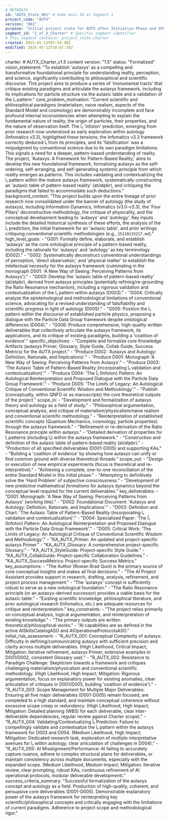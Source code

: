 ```yaml
---
# METADATA
id: "AUTX_State_001" # Same main ID as Segment 1
project_code: "AUTX"
version: "001"
purpose: "Initial project state for AUTX after Initiation Phase and SP003 completion."
segment_id: "2_of_X_Charter" # Specific segment identifier
# This segment contains: project_state.charter
created: 2025-05-13T07:54:40Z
modified: 2025-05-13T10:07:39Z
---
```

  charter: # AUTX_Charter_v1.5 content
    version: "1.5"
    status: "Formalized"
    vision_statement: "To establish 'autaxys' as a compelling and transformative foundational principle for understanding reality, perception, and science, significantly contributing to philosophical and scientific discourse. This project aims to produce a series of 'monumental tracts' that critique existing paradigms and articulate the autaxys framework, including its implications for particle structure via the autaxic table and a validation of the î₁ pattern."
    core_problem_motivation: "Current scientific and philosophical paradigms (materialism, naive realism, aspects of the Standard Model and cosmology) are demonstrably incomplete and face profound internal inconsistencies when attempting to explain the fundamental nature of reality, the origin of particles, their properties, and the nature of observation itself. The î₁ 'infoton' prediction, emerging from prior research now understood as early exploration within autology (Infomatics v3.3), highlighted these tensions; the Infomatics v3.3 framework correctly deduced î₁ from its principles, and its 'falsification' was a misjudgment by conventional science due to its own paradigm limitations. This signals a need for a deeper, pattern-based understanding of reality. The project, 'Autaxys: A Framework for Pattern-Based Reality,' aims to develop this new foundational framework, formalizing autaxys as the self-ordering, self-arranging, and self-generating systemic principle from which reality emerges as patterns. This includes validating and contextualizing the î₁ pattern within the mature autaxys framework, systematically constructing an 'autaxic table of pattern-based reality' (at/atpbr), and critiquing the paradigms that failed to accommodate such deductions."
    background_context: "This project builds upon the entire lineage of prior research now consolidated under the banner of autology (the study of autaxys), including Information Dynamics, Infomatics (v3.0-v3.3), the 'Four Pillars' deconstructive methodology, the critique of physicality, and the conceptual development leading to 'autaxys' and 'autology'. Key inputs include the detailed historical synthesis of these efforts, the analysis of the î₁ prediction, the initial framework for an 'autaxic table', and prior writings critiquing conventional scientific methodologies (e.g., `25129133217.md`)."
    high_level_goals:
      - "G001: Formally define, elaborate, and establish 'autaxys' as the core ontological principle of a pattern-based reality, including the rationale for 'autaxys' and 'autology' as key terminology (D002)."
      - "G002: Systematically deconstruct conventional understandings of perception, 'direct observation,' and 'physical matter' to establish the intellectual necessity for the autaxys framework (culminating in the monograph D001: 'A New Way of Seeing: Perceiving Patterns from Autaxys')."
      - "G003: Develop the 'autaxic table of pattern-based reality' (at/atpbr), derived from autaxys principles (potentially refining/re-grounding the Ratio Resonance mechanism), including a rigorous validation and contextualization of the î₁ pattern within autaxys (D003)."
      - "G004: Critically analyze the epistemological and methodological limitations of conventional science, advocating for a revised understanding of falsifiability and scientific progress in light of autology (D005)."
      - "G005: Position the î₁ pattern within the discourse of established particle physics, proposing a dialogue with the Particle Data Group framework despite ontological differences (D004)."
      - "G006: Produce comprehensive, high-quality written deliverables that collectively articulate the autaxys framework, its applications, and its critique of existing paradigms, building a 'coalition of evidence'."
    specific_objectives:
      - "Complete and formalize core Knowledge Artifacts (autaxys Primer, Glossary, Style Guide, Collab Guide, Success Metrics) for the AUTX project."
      - "Produce D002: 'Autaxys and Autology: Definition, Rationale, and Implications'."
      - "Produce D001: Monograph 'A New Way of Seeing: Perceiving Patterns from Autaxys'."
      - "Produce D003: 'The Autaxic Table of Pattern-Based Reality (incorporating î₁ validation and contextualization)'."
      - "Produce D004: 'The Î₁ (Infoton) Pattern: An Autological Reinterpretation and Proposed Dialogue with the Particle Data Group Framework'."
      - "Produce D005: 'The Limits of Legacy: An Autological Critique of Conventional Scientific Wisdom and Methodology'."
      - "Publish (conceptually, within QNFO or as manuscripts) the core theoretical outputs of the project."
    scope_in:
      - "Development and formalization of autaxys theory and autology as a field of study."
      - "Philosophical argumentation, conceptual analysis, and critique of materialism/physicalism/naive realism and conventional scientific methodology."
      - "Reinterpretation of established scientific concepts (Quantum Mechanics, cosmology, particle properties) through the autaxys framework."
      - "Refinement or re-derivation of the Ratio Resonance principle within autaxys."
      - "Detailed derivation of properties for îᵢ patterns (including î₁) within the autaxys framework."
      - "Construction and definition of the autaxic table of pattern-based reality (at/atpbr)."
      - "Production of all specified deliverables (D001-D005) and supporting KAs."
      - "Building a 'coalition of evidence' by showing how autaxys can unify or find common ground with diverse theoretical threads."
    scope_out:
      - "Design or execution of new empirical experiments (focus is theoretical and re-interpretive)."
      - "Achieving a complete, one-to-one reconciliation of the entire Standard Model in this initial phase."
      - "Attempting to definitively solve the 'Hard Problem' of subjective consciousness."
      - "Development of new predictive mathematical *formalisms* for autaxys dynamics beyond the conceptual level required for the current deliverables."
    key_deliverables:
      - "D001: Monograph: 'A New Way of Seeing: Perceiving Patterns from Autaxys' (working title)."
      - "D002: Foundational Document: 'Autaxys and Autology: Definition, Rationale, and Implications'."
      - "D003: Definition and Chart: 'The Autaxic Table of Pattern-Based Reality (incorporating î₁ validation and contextualization)'."
      - "D004: Specialized Paper: 'The Î₁ (Infoton) Pattern: An Autological Reinterpretation and Proposed Dialogue with the Particle Data Group Framework'."
      - "D005: Critical Work: 'The Limits of Legacy: An Autological Critique of Conventional Scientific Wisdom and Methodology'."
      - "KA_AUTX_Primer: An updated and project-specific autaxys Primer."
      - "KA_AUTX_Glossary: A comprehensive project-specific Glossary."
      - "KA_AUTX_StyleGuide: Project-specific Style Guide."
      - "KA_AUTX_CollabGuide: Project-specific Collaboration Guidelines."
      - "KA_AUTX_SuccessMetrics: Project-specific Success Metrics."
    key_assumptions:
      - "The Author (Rowan Brad Quni) is the primary source of core conceptual insights and makes all final decisions."
      - "The AI Project Assistant provides support in research, drafting, analysis, refinement, and project process management."
      - "The 'autaxys' concept is sufficiently robust to serve as a new ontological foundation."
      - "The Ratio Resonance principle (or an autaxys-derived successor) provides a viable basis for the autaxic table."
      - "Existing scientific knowledge, philosophical literature, and prior autological research (Infomatics, etc.) are adequate resources for critique and reinterpretation."
    key_constraints:
      - "The project relies primarily on conceptual analysis, logical argumentation, and reinterpretation of existing knowledge."
      - "The primary outputs are written theoretical/philosophical works."
      - "AI capabilities are as defined in the active AISkillsCatalogASO and AIOperationalProtocolsASO."
    initial_risk_assessment:
      - "R_AUTX_001: Conceptual Complexity of autaxys: Difficulty in defining/communicating autaxys with sufficient precision and clarity across multiple deliverables. (High Likelihood, Critical Impact; Mitigation: Iterative refinement, autaxys Primer, extensive examples in D001/D002, consistent Glossary use)."
      - "R_AUTX_002: Resistance to Paradigm Challenge: Skepticism towards a framework and critiques challenging materialism/physicalism and conventional scientific methodology. (High Likelihood, High Impact; Mitigation: Rigorous argumentation, focus on explanatory power for existing anomalies, clear articulation of critiques in D001/D005, building 'coalition of evidence')."
      - "R_AUTX_003: Scope Management for Multiple Major Deliverables: Ensuring all five major deliverables (D001-D005) remain focused, are completed to a high standard, and maintain conceptual coherence without excessive scope creep or redundancy. (High Likelihood, High Impact; Mitigation: Detailed planning (WBS) for each deliverable, clear inter-deliverable dependencies, regular review against Charter scope)."
      - "R_AUTX_004: Validating/Contextualizing Î₁ Prediction: Failure to compellingly validate and contextualize the î₁ pattern within the autaxys framework for D003 and D004. (Medium Likelihood, High Impact; Mitigation: Dedicated research task, exploration of multiple interpretative avenues for î₁ within autology, clear articulation of challenges in D004)."
      - "R_AUTX_005: AI Misalignment/Performance: AI failing to accurately capture nuance, adhere to complex structural plans for deliverables, or maintain consistency across multiple documents, especially with the expanded scope. (Medium Likelihood, Medium Impact; Mitigation: Iterative review, clear prompting, robust KAs, continuous refinement of AI operational protocols, modular deliverable development)."
    success_criteria_summary: "Successful formalization of the autaxys concept and autology as a field. Production of high-quality, coherent, and persuasive core deliverables (D001-D005). Demonstrable explanatory power of the autaxys framework for reinterpreting key scientific/philosophical concepts and critically engaging with the limitations of current paradigms. Adherence to project scope and methodological rigor."